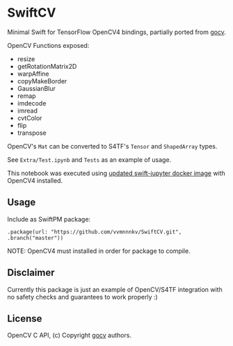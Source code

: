 # SwiftCV

Minimal Swift for TensorFlow OpenCV4 bindings, partially ported from [gocv](https://github.com/hybridgroup/gocv).

OpenCV Functions exposed:
 * resize
 * getRotationMatrix2D
 * warpAffine
 * copyMakeBorder
 * GaussianBlur
 * remap
 * imdecode
 * imread
 * cvtColor
 * flip
 * transpose
 
OpenCV's `Mat` can be converted to S4TF's `Tensor` and `ShapedArray` types. 
 
See `Extra/Test.ipynb` and `Tests` as an example of usage.

This notebook was executed using [updated swift-jupyter docker image](https://github.com/vvmnnnkv/swift-jupyter/tree/opencv4) with OpenCV4 installed.   

## Usage
Include as SwiftPM package:

`.package(url: "https://github.com/vvmnnnkv/SwiftCV.git", .branch("master"))`

NOTE: OpenCV4 must installed in order for package to compile.


## Disclaimer
Currently this package is just an example of OpenCV/S4TF integration with no safety checks and guarantees to work properly :)

## License
OpenCV C API, (c) Copyright [gocv](https://github.com/hybridgroup/gocv) authors. 